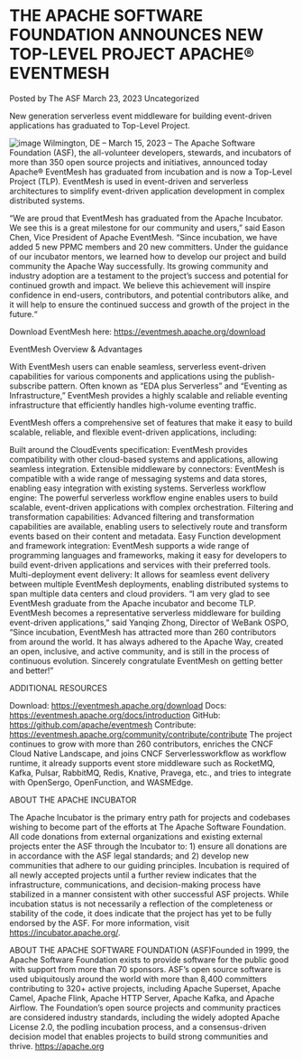 # THE APACHE SOFTWARE FOUNDATION ANNOUNCES NEW TOP-LEVEL PROJECT APACHE® EVENTMESH 

Posted by The ASF March 23, 2023 Uncategorized

New generation serverless event middleware for building event-driven applications has graduated to Top-Level Project.

![image](https://news.apache.org/wp-content/uploads/2023/03/Event-Mesh-2023-TLP.png)
Wilmington, DE – March 15, 2023 – The Apache Software Foundation (ASF), the all-volunteer developers, stewards, and incubators of more than 350 open source projects and initiatives, announced today Apache® EventMesh has graduated from incubation and is now a Top-Level Project (TLP). EventMesh is used in event-driven and serverless architectures to simplify event-driven application development in complex distributed systems.

“We are proud that EventMesh has graduated from the Apache Incubator. We see this is a great milestone for our community and users,” said Eason Chen, Vice President of Apache EventMesh. “Since incubation, we have added 5 new PPMC members and 20 new committers. Under the guidance of our incubator mentors, we learned how to develop our project and build community the Apache Way successfully. Its growing community and industry adoption are a testament to the project’s success and potential for continued growth and impact. We believe this achievement will inspire confidence in end-users, contributors, and potential contributors alike, and it will help to ensure the continued success and growth of the project in the future.“ 

Download EventMesh here: https://eventmesh.apache.org/download

EventMesh Overview & Advantages

With EventMesh users can enable seamless, serverless event-driven capabilities for various components and applications using the publish-subscribe pattern. Often known as “EDA plus Serverless” and “Eventing as Infrastructure,” EventMesh provides a highly scalable and reliable eventing infrastructure that efficiently handles high-volume eventing traffic.

EventMesh offers a comprehensive set of features that make it easy to build scalable, reliable, and flexible event-driven applications, including:

Built around the CloudEvents specification: EventMesh provides compatibility with other cloud-based systems and applications, allowing seamless integration.
Extensible middleware by connectors: EventMesh is compatible with a wide range of messaging systems and data stores, enabling easy integration with existing systems.
Serverless workflow engine: The powerful serverless workflow engine enables users to build scalable, event-driven applications with complex orchestration.
Filtering and transformation capabilities: Advanced filtering and transformation capabilities are available, enabling users to selectively route and transform events based on their content and metadata.
Easy Function development and framework integration: EventMesh supports a wide range of programming languages and frameworks, making it easy for developers to build event-driven applications and services with their preferred tools.
Multi-deployment event delivery: It allows for seamless event delivery between multiple EventMesh deployments, enabling distributed systems to span multiple data centers and cloud providers.
“I am very glad to see EventMesh graduate from the Apache incubator and become TLP. EventMesh becomes a representative serverless middleware for building event-driven applications,” said Yanqing Zhong, Director of WeBank OSPO, “Since incubation, EventMesh has attracted more than 260 contributors from around the world. It has always adhered to the Apache Way, created an open, inclusive, and active community, and is still in the process of continuous evolution. Sincerely congratulate EventMesh on getting better and better!”

ADDITIONAL RESOURCES

Download: https://eventmesh.apache.org/download
Docs: https://eventmesh.apache.org/docs/introduction
GitHub: https://github.com/apache/eventmesh
Contribute: https://eventmesh.apache.org/community/contribute/contribute
The project continues to grow with more than 260 contributors, enriches the CNCF Cloud Native Landscape, and joins CNCF Serverlessworkflow as workflow runtime, it already supports event store middleware such as RocketMQ, Kafka, Pulsar, RabbitMQ, Redis, Knative, Pravega, etc., and tries to integrate with OpenSergo, OpenFunction, and WASMEdge.

ABOUT THE APACHE INCUBATOR

The Apache Incubator is the primary entry path for projects and codebases wishing to become part of the efforts at The Apache Software Foundation. All code donations from external organizations and existing external projects enter the ASF through the Incubator to: 1) ensure all donations are in accordance with the ASF legal standards; and 2) develop new communities that adhere to our guiding principles. Incubation is required of all newly accepted projects until a further review indicates that the infrastructure, communications, and decision-making process have stabilized in a manner consistent with other successful ASF projects. While incubation status is not necessarily a reflection of the completeness or stability of the code, it does indicate that the project has yet to be fully endorsed by the ASF. For more information, visit https://incubator.apache.org/. 

ABOUT THE APACHE SOFTWARE FOUNDATION (ASF)Founded in 1999, the Apache Software Foundation exists to provide software for the public good with support from more than 70 sponsors. ASF’s open source software is used ubiquitously around the world with more than 8,400 committers contributing to 320+ active projects, including Apache Superset, Apache Camel, Apache Flink, Apache HTTP Server, Apache Kafka, and Apache Airflow. The Foundation’s open source projects and community practices are considered industry standards, including the widely adopted Apache License 2.0, the podling incubation process, and a consensus-driven decision model that enables projects to build strong communities and thrive. https://apache.org
